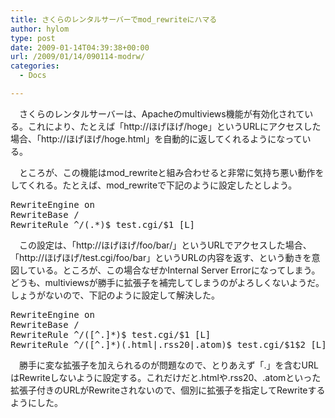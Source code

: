 ```yaml
---
title: さくらのレンタルサーバーでmod_rewriteにハマる
author: hylom
type: post
date: 2009-01-14T04:39:38+00:00
url: /2009/01/14/090114-modrw/
categories:
  - Docs

---
```

　さくらのレンタルサーバーは、Apacheのmultiviews機能が有効化されている。これにより、たとえば「http://ほげほげ/hoge」というURLにアクセスした場合、「http://ほげほげ/hoge.html」を自動的に返してくれるようになっている。

　ところが、この機能はmod\_rewriteと組み合わせると非常に気持ち悪い動作をしてくれる。たとえば、mod\_rewriteで下記のように設定したとしよう。

<pre>RewriteEngine on
RewriteBase /
RewriteRule ^/(.*)$ test.cgi/$1 [L]
</pre>

　この設定は、「http://ほげほげ/foo/bar/」というURLでアクセスした場合、「http://ほげほげ/test.cgi/foo/bar」というURLの内容を返す、という動きを意図している。ところが、この場合なぜかInternal Server Errorになってしまう。どうも、multiviewsが勝手に拡張子を補完してしまうのがよろしくないようだ。しょうがないので、下記のように設定して解決した。

<pre>RewriteEngine on
RewriteBase /
RewriteRule ^/([^.]*)$ test.cgi/$1 [L]
RewriteRule ^/([^.]*)(.html|.rss20|.atom)$ test.cgi/$1$2 [L]
</pre>

　勝手に変な拡張子を加えられるのが問題なので、とりあえず「.」を含むURLはRewriteしないように設定する。これだけだと.htmlや.rss20、.atomといった拡張子付きのURLがRewriteされないので、個別に拡張子を指定してRewriteするようにした。
